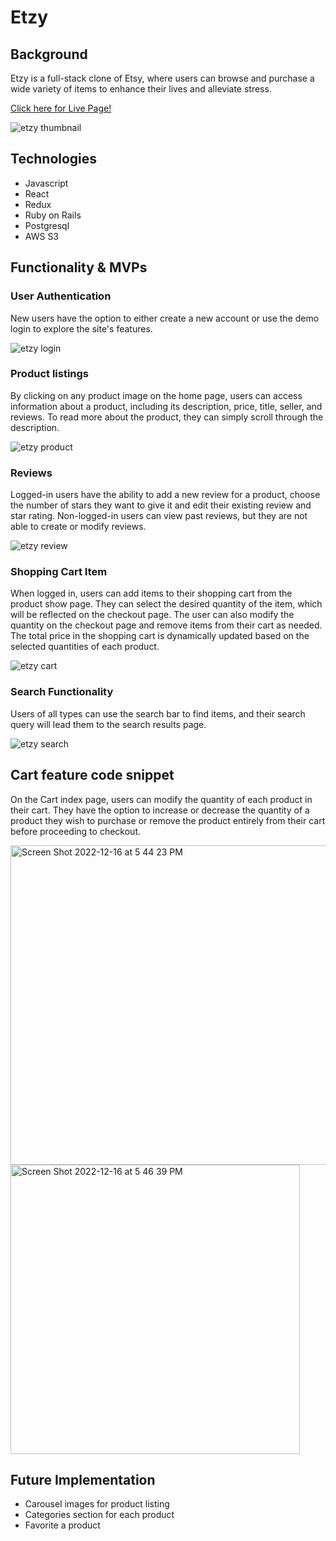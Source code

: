 # Etzy

## Background

Etzy is a full-stack clone of Etsy, where users can browse and purchase a wide variety of items to enhance their lives and alleviate stress.

[Click here for Live Page!](https://www.Etzy.onrender.com)

![etzy thumbnail](https://github.com/MingZmk2/Etzy/assets/11719460/a1bf4e6c-076f-4958-a21d-fa025524176c)

## Technologies

- Javascript
- React
- Redux
- Ruby on Rails
- Postgresql
- AWS S3

## Functionality & MVPs

### User Authentication
New users have the option to either create a new account or use the demo login to explore the site's features.

![etzy login](https://github.com/MingZmk2/Etzy/assets/11719460/264f5a88-c718-494d-b787-c414af03c2c9)


### Product listings
By clicking on any product image on the home page, users can access information about a product, including its description, price, title, seller, and reviews. To read more about the product, they can simply scroll through the description.

![etzy product](https://github.com/MingZmk2/Etzy/assets/11719460/91f32e6f-db4b-46a7-a72e-ecf8e2cc8930)


### Reviews
Logged-in users have the ability to add a new review for a product, choose the number of stars they want to give it and edit their existing review and star rating. Non-logged-in users can view past reviews, but they are not able to create or modify reviews.

![etzy review](https://github.com/MingZmk2/Etzy/assets/11719460/03045ef4-d60e-4f10-9dde-f454cd2b6dee)


### Shopping Cart Item
When logged in, users can add items to their shopping cart from the product show page. They can select the desired quantity of the item, which will be reflected on the checkout page. The user can also modify the quantity on the checkout page and remove items from their cart as needed. The total price in the shopping cart is dynamically updated based on the selected quantities of each product.

![etzy cart](https://github.com/MingZmk2/Etzy/assets/11719460/8b5e820d-3003-4766-b931-5ef77e30600f)


### Search Functionality
Users of all types can use the search bar to find items, and their search query will lead them to the search results page.

![etzy search](https://github.com/MingZmk2/Etzy/assets/11719460/5b362623-0254-48fd-8b97-cf10f0746015)


## Cart feature code snippet

On the Cart index page, users can modify the quantity of each product in their cart. They have the option to increase or decrease the quantity of a product they wish to purchase or remove the product entirely from their cart before proceeding to checkout.

<img width="511" alt="Screen Shot 2022-12-16 at 5 44 23 PM" src="https://user-images.githubusercontent.com/11719460/208201510-9b19bd92-01ae-4407-bb5e-57a1c32f3883.png">

<img width="463" alt="Screen Shot 2022-12-16 at 5 46 39 PM" src="https://user-images.githubusercontent.com/11719460/208201527-984e1f3c-ef2c-4d6f-8caf-69cb6a6b85a4.png">

## Future Implementation
 - Carousel images for product listing
 - Categories section for each product
 - Favorite a product


